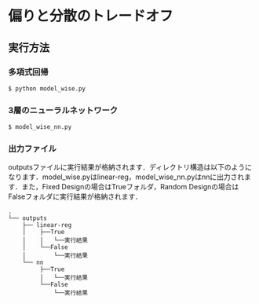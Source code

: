 # 偏りと分散のトレードオフ

## 実行方法
### 多項式回帰
```bash
$ python model_wise.py
```

### 3層のニューラルネットワーク
```bash
$ model_wise_nn.py
```

### 出力ファイル
outputsファイルに実行結果が格納されます．ディレクトリ構造は以下のようになります．model_wise.pyはlinear-reg，model_wise_nn.pyはnnに出力されます．また，Fixed Designの場合はTrueフォルダ，Random Designの場合はFalseフォルダに実行結果が格納されます．
```
.
└── outputs
    ├── linear-reg
    │    ├──True
    │    │   └──実行結果
    │    └──False
    │        └──実行結果
    └── nn
         ├──True
         │   └──実行結果
         └──False
             └──実行結果
```